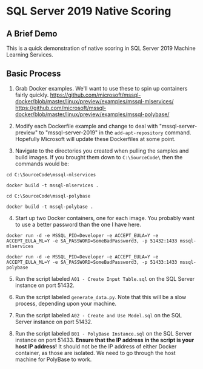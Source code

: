 # SQL Server 2019 Native Scoring
## A Brief Demo
This is a quick demonstration of native scoring in SQL Server 2019 Machine Learning Services.

## Basic Process
1. Grab Docker examples.  We'll want to use these to spin up containers fairly quickly.
https://github.com/microsoft/mssql-docker/blob/master/linux/preview/examples/mssql-mlservices/
https://github.com/microsoft/mssql-docker/blob/master/linux/preview/examples/mssql-polybase/

2.  Modify each Dockerfile example and change to deal with "mssql-server-preview" to "mssql-server-2019" in the `add-apt-repository` command.  Hopefully Microsoft will update these Dockerfiles at some point.

3.  Navigate to the directories you created when pulling the samples and build images.  If you brought them down to `C:\SourceCode\` then the commands would be:

`cd C:\SourceCode\mssql-mlservices`

`docker build -t mssql-mlservices .`

`cd C:\SourceCode\mssql-polybase`

`docker build -t mssql-polybase .`

4.  Start up two Docker containers, one for each image.  You probably want to use a better password than the one I have here.

`docker run -d -e MSSQL_PID=Developer -e ACCEPT_EULA=Y -e ACCEPT_EULA_ML=Y -e SA_PASSWORD=SomeBadPassword3, -p 51432:1433 mssql-mlservices`

`docker run -d -e MSSQL_PID=Developer -e ACCEPT_EULA=Y -e ACCEPT_EULA_ML=Y -e SA_PASSWORD=SomeBadPassword3, -p 51433:1433 mssql-polybase`

5.  Run the script labeled `A01 - Create Input Table.sql` on the SQL Server instance on port 51432.

6.  Run the script labeled `generate_data.py`.  Note that this will be a slow process, depending upon your machine.

7.  Run the script labeled `A02 - Create and Use Model.sql` on the SQL Server instance on port 51432.

8.  Run the script labeled `B01 - PolyBase Instance.sql` on the SQL Server instance on port 51433.  **Ensure that the IP address in the script is your host IP address!**  It should not be the IP address of either Docker container, as those are isolated.  We need to go through the host machine for PolyBase to work.